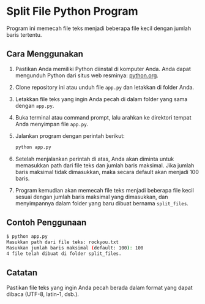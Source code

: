 # Split File Python Program

Program ini memecah file teks menjadi beberapa file kecil dengan jumlah baris tertentu.

## Cara Menggunakan

1. Pastikan Anda memiliki Python diinstal di komputer Anda. Anda dapat mengunduh Python dari situs web resminya: [python.org](https://www.python.org/downloads/).

2. Clone repository ini atau unduh file `app.py` dan letakkan di folder Anda.

3. Letakkan file teks yang ingin Anda pecah di dalam folder yang sama dengan `app.py`.

4. Buka terminal atau command prompt, lalu arahkan ke direktori tempat Anda menyimpan file `app.py`.

5. Jalankan program dengan perintah berikut:

   ```bash
   python app.py
   ```

6. Setelah menjalankan perintah di atas, Anda akan diminta untuk memasukkan path dari file teks dan jumlah baris maksimal. Jika jumlah baris maksimal tidak dimasukkan, maka secara default akan menjadi 100 baris.

7. Program kemudian akan memecah file teks menjadi beberapa file kecil sesuai dengan jumlah baris maksimal yang dimasukkan, dan menyimpannya dalam folder yang baru dibuat bernama `split_files`.

## Contoh Penggunaan

```bash
$ python app.py
Masukkan path dari file teks: rockyou.txt
Masukkan jumlah baris maksimal (default: 100): 100
4 file telah dibuat di folder split_files.
```

## Catatan

Pastikan file teks yang ingin Anda pecah berada dalam format yang dapat dibaca (UTF-8, latin-1, dsb.).
